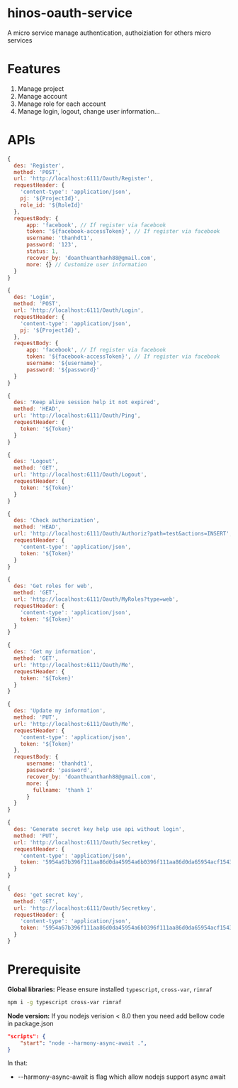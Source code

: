 # hinos-oauth-service
A micro service manage authentication, authoiziation for others micro services

# Features
1. Manage project
2. Manage account
3. Manage role for each account
4. Manage login, logout, change user information...

# APIs

```js
{
  des: 'Register',
  method: 'POST',
  url: 'http://localhost:6111/Oauth/Register',
  requestHeader: {
    'content-type': 'application/json', 
    pj: '${ProjectId}',
    role_id: '${RoleId}'
  },
  requestBody: {
      app: 'facebook', // If register via facebook
      token: '${facebook-accessToken}', // If register via facebook
      username: 'thanhdt1',
      password: '123',
      status: 1,
      recover_by: 'doanthuanthanh88@gmail.com',
      more: {} // Customize user information
  }
}
```
```js
{
  des: 'Login',
  method: 'POST',
  url: 'http://localhost:6111/Oauth/Login',
  requestHeader: {
    'content-type': 'application/json',
    pj: '${ProjectId}',
  },
  requestBody: {
      app: 'facebook', // If register via facebook
      token: '${facebook-accessToken}', // If register via facebook
      username: '${username}',
      password: '${password}'
  }
}
```
```js
{
  des: 'Keep alive session help it not expired',
  method: 'HEAD',
  url: 'http://localhost:6111/Oauth/Ping',
  requestHeader: {
    token: '${Token}'
  }
}
```
```js
{
  des: 'Logout',
  method: 'GET',
  url: 'http://localhost:6111/Oauth/Logout',
  requestHeader: {
    token: '${Token}'
  }
}
```
```js
{
  des: 'Check authorization',
  method: 'HEAD',
  url: 'http://localhost:6111/Oauth/Authoriz?path=test&actions=INSERT',
  requestHeader: {
    'content-type': 'application/json',
    token: '${Token}'
  }
}
```
```js
{
  des: 'Get roles for web',
  method: 'GET',
  url: 'http://localhost:6111/Oauth/MyRoles?type=web',
  requestHeader: {
    'content-type': 'application/json',
    token: '${Token}'
  }
}
```
```js
{
  des: 'Get my information',
  method: 'GET',
  url: 'http://localhost:6111/Oauth/Me',
  requestHeader: {
    token: '${Token}'
  }
}
```
```js
{
  des: 'Update my information',
  method: 'PUT',
  url: 'http://localhost:6111/Oauth/Me',
  requestHeader: {
    'content-type': 'application/json', 
    token: '${Token}'
  },
  requestBody: {
      username: 'thanhdt1',
      password: 'password',
      recover_by: 'doanthuanthanh88@gmail.com',
      more: {
        fullname: 'thanh 1'
      }
  }
}
```
```js
{
  des: 'Generate secret key help use api without login',
  method: 'PUT',
  url: 'http://localhost:6111/Oauth/Secretkey',
  requestHeader: {
    'content-type': 'application/json',
    token: '5954a67b396f111aa86d0da45954a6b0396f111aa86d0da65954acf154320a291040f6c8?2700'
  }
}
```
```js
{
  des: 'get secret key',
  method: 'GET',
  url: 'http://localhost:6111/Oauth/Secretkey',
  requestHeader: {
    'content-type': 'application/json',
    token: '5954a67b396f111aa86d0da45954a6b0396f111aa86d0da65954acf154320a291040f6c8?2700'
  }
}
```

# Prerequisite
__Global libraries:__ Please ensure installed ```typescript```, ```cross-var```, ```rimraf```
```sh
npm i -g typescript cross-var rimraf
```
__Node version:__ If you nodejs verision < 8.0 then you need add bellow code in package.json
```json
"scripts": {
    "start": "node --harmony-async-await .",
}
```
In that: 
* --harmony-async-await is flag which allow nodejs support async await